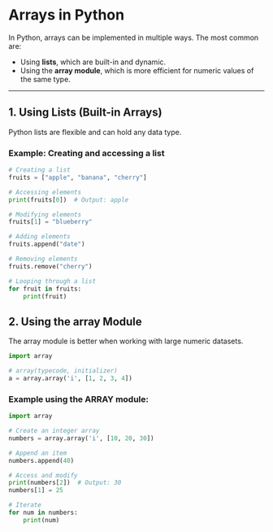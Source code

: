 # Arrays in Python

In Python, arrays can be implemented in multiple ways. The most common are:

- Using **lists**, which are built-in and dynamic.
- Using the **array module**, which is more efficient for numeric values of the same type.

---

## 1. Using Lists (Built-in Arrays)

Python lists are flexible and can hold any data type.

### Example: Creating and accessing a list

```python
# Creating a list
fruits = ["apple", "banana", "cherry"]

# Accessing elements
print(fruits[0])  # Output: apple

# Modifying elements
fruits[1] = "blueberry"

# Adding elements
fruits.append("date")

# Removing elements
fruits.remove("cherry")

# Looping through a list
for fruit in fruits:
    print(fruit)
```
## 2. Using the array Module
The array module is better when working with large numeric datasets.

```python
import array

# array(typecode, initializer)
a = array.array('i', [1, 2, 3, 4])
```
  
### Example using the ARRAY module:
```python  
import array

# Create an integer array
numbers = array.array('i', [10, 20, 30])

# Append an item
numbers.append(40)

# Access and modify
print(numbers[2])  # Output: 30
numbers[1] = 25

# Iterate
for num in numbers:
    print(num)
```
